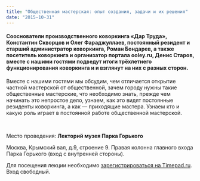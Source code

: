 ```yaml
---
title: "Общественная мастерская: опыт создания, задачи и их решения"
date: "2015-10-31"
---
```


#### Сооснователи производственного коворкинга «Дар Труда», Константин Скворцов и Олег Фараджуллаев, постоянный резидент и старший администратор коворкинга, Роман Бондарев, а также посетитель коворкинга и организатор портала ooley.ru, Денис Старов, вместе с нашими гостями подведут итоги трёхлетнего функционирования коворкинга и и взглянут на них с разных сторон.

Вместе с нашими гостями мы обсудим, чем отличается открытие частной мастерской от общественной, зачем городу нужны такие общественные мастерские, что необходимо знать, прежде чем начинать это непростое дело, узнаем, как это видят постоянные резиденты коворкинга, а как — приходящие мастера. Узнаем кто и какую роль играет в постоянной работе общественной мастерской.

 

Место проведения: **Лекторий музея Парка Горького**

Москва, Крымский вал, д.9, строение 9. Правая колонна главного входа Парка Горького (вход с внутренней стороны).

Для посещения лекции необходимо [зарегистрироваться на Timepad.ru](https://localway.timepad.ru/event/254808/). Вход свободный.
